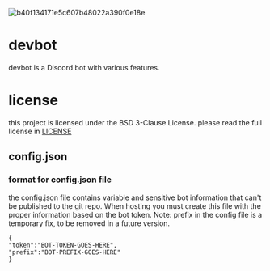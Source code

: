![b40f134171e5c607b48022a390f0e18e](https://user-images.githubusercontent.com/17016045/117669802-4b723d00-b175-11eb-9661-a6eb2f4e6e7d.png)
# devbot
devbot is a Discord bot with various features.
# license
this project is licensed under the BSD 3-Clause License. please read the full license in [LICENSE](https://github.com/windingtheropes/devbot/edit/main/LICENSE)
## config.json
### format for config.json file
the config.json file contains variable and sensitive bot information that can't be published to the git repo. When hosting you must create this file with the proper information based on the bot token. Note: prefix in the config file is a temporary fix, to be removed in a future version.
```
{
"token":"BOT-TOKEN-GOES-HERE",
"prefix":"BOT-PREFIX-GOES-HERE"
}
```
